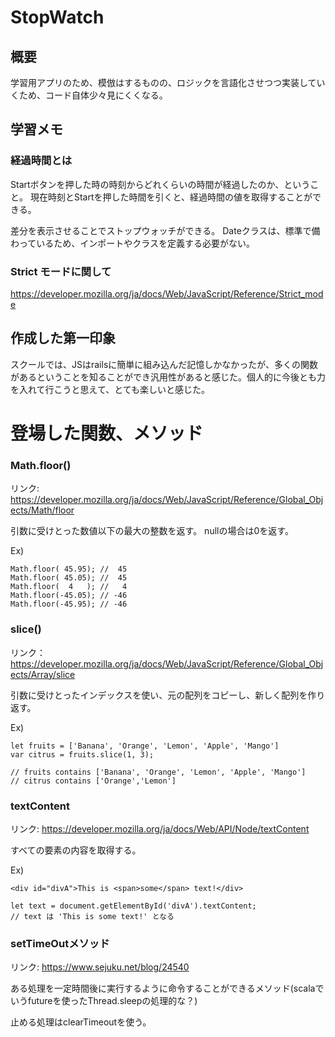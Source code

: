 # StopWatch

## 概要
学習用アプリのため、模倣はするものの、ロジックを言語化させつつ実装していくため、コード自体少々見にくくなる。

## 学習メモ

### 経過時間とは
Startボタンを押した時の時刻からどれくらいの時間が経過したのか、ということ。
現在時刻とStartを押した時間を引くと、経過時間の値を取得することができる。

差分を表示させることでストップウォッチができる。
Dateクラスは、標準で備わっているため、インポートやクラスを定義する必要がない。

### Strict モードに関して
https://developer.mozilla.org/ja/docs/Web/JavaScript/Reference/Strict_mode

## 作成した第一印象
スクールでは、JSはrailsに簡単に組み込んだ記憶しかなかったが、多くの関数があるということを知ることができ汎用性があると感じた。個人的に今後とも力を入れて行こうと思えて、とても楽しいと感じた。


# 登場した関数、メソッド

### Math.floor()
リンク: https://developer.mozilla.org/ja/docs/Web/JavaScript/Reference/Global_Objects/Math/floor

引数に受けとった数値以下の最大の整数を返す。
nullの場合は0を返す。

Ex) 
```
Math.floor( 45.95); //  45
Math.floor( 45.05); //  45
Math.floor(  4   ); //   4
Math.floor(-45.05); // -46
Math.floor(-45.95); // -46
```

### slice()
リンク：https://developer.mozilla.org/ja/docs/Web/JavaScript/Reference/Global_Objects/Array/slice

引数に受けとったインデックスを使い、元の配列をコピーし、新しく配列を作り返す。


Ex)
```
let fruits = ['Banana', 'Orange', 'Lemon', 'Apple', 'Mango']
var citrus = fruits.slice(1, 3);

// fruits contains ['Banana', 'Orange', 'Lemon', 'Apple', 'Mango']
// citrus contains ['Orange','Lemon']
```


### textContent
リンク: https://developer.mozilla.org/ja/docs/Web/API/Node/textContent

すべての要素の内容を取得する。

Ex)
```
<div id="divA">This is <span>some</span> text!</div>

let text = document.getElementById('divA').textContent;
// text は 'This is some text!' となる
```

### setTimeOutメソッド
リンク: https://www.sejuku.net/blog/24540

ある処理を一定時間後に実行するように命令することができるメソッド(scalaでいうfutureを使ったThread.sleepの処理的な？)

止める処理はclearTimeoutを使う。
